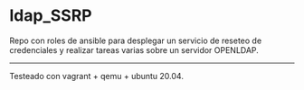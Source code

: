 # ldap_SSRP

Repo con roles de ansible para desplegar un servicio de reseteo de credenciales y realizar tareas varias sobre un servidor OPENLDAP.

---

Testeado con vagrant + qemu + ubuntu 20.04.




